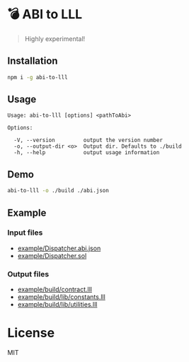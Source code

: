 # 💣 ABI to LLL

> Highly experimental!

## Installation

```bash
npm i -g abi-to-lll
```

## Usage

```
Usage: abi-to-lll [options] <pathToAbi>

Options:

  -V, --version         output the version number
  -o, --output-dir <o>  Output dir. Defaults to ./build
  -h, --help            output usage information
```

## Demo

```bash
abi-to-lll -o ./build ./abi.json
```

## Example

### Input files
* [example/Dispatcher.abi.json](./example/Dispatcher.abi.json)
* [example/Dispatcher.sol](./example/Dispatcher.sol)

### Output files

* [example/build/contract.lll](./example/build/contract.lll)
* [example/build/lib/constants.lll](./example/build/lib/constants.lll)
* [example/build/lib/utilities.lll](./example/build/lib/utilities.lll)


# License

MIT
